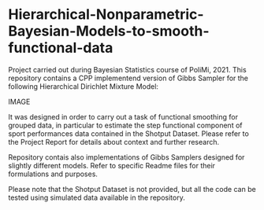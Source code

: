 # Hierarchical-Nonparametric-Bayesian-Models-to-smooth-functional-data
Project carried out during Bayesian Statistics course of PoliMi, 2021.
This repository contains a CPP implementend version of Gibbs Sampler for the following Hierarchical Dirichlet Mixture Model:






IMAGE










It was designed in order to carry out a task of functional smoothing for grouped data, in particular to estimate the step functional component of sport performances 
data contained in the Shotput Dataset. Please refer to the Project Report for details about context and further research.

Repository contais also implementations of Gibbs Samplers designed for slightly different models. Refer to specific Readme files for their formulations and purposes.

Please note that the Shotput Dataset is not provided, but all the code can be tested using simulated data available in the repository.






